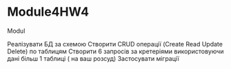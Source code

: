# Module4HW4
 Modul

Реалізувати БД за схемою
Створити CRUD операції (Create Read Update Delete) по таблицям
Створити 6 запросів за кретеріями використовуючи дані більш 1 таблиці ( на ваш розсуд)
Застосувати міграції
